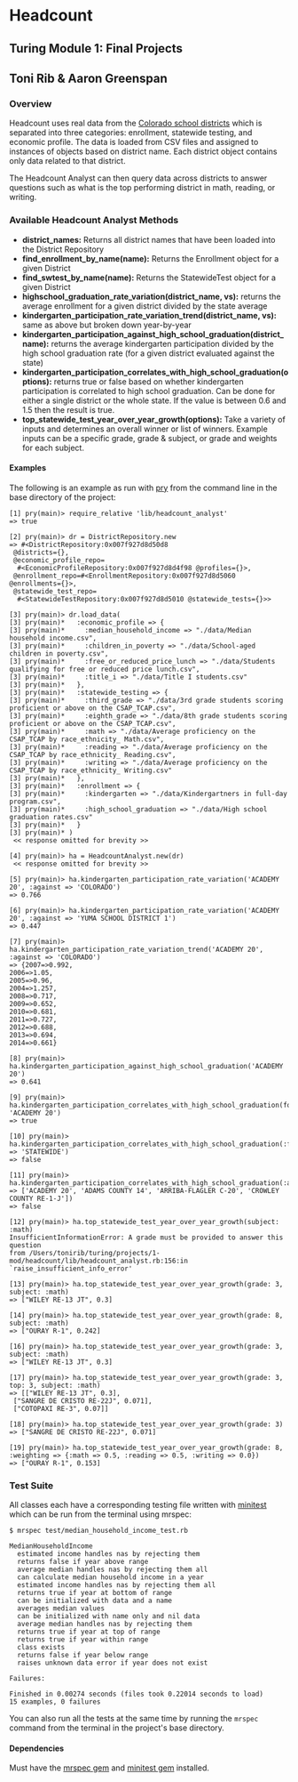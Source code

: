 # Headcount
## Turing Module 1: Final Projects
## Toni Rib & Aaron Greenspan

### Overview

Headcount uses real data from the [Colorado school districts](http://datacenter.kidscount.org/data#CO) which is separated into three categories: enrollment, statewide testing, and economic profile. The data is loaded from CSV files and assigned to instances of objects based on district name. Each district object contains only data related to that district.

The Headcount Analyst can then query data across districts to answer questions such as what is the top performing district in math, reading, or writing.

### Available Headcount Analyst Methods

* __district_names:__ Returns all district names that have been loaded into the District Repository
* __find_enrollment_by_name(name):__ Returns the Enrollment object for a given District
* __find_swtest_by_name(name):__ Returns the StatewideTest object for a given District
* __highschool_graduation_rate_variation(district_name, vs):__ returns the average enrollment for a given district divided by the state average
* __kindergarten_participation_rate_variation_trend(district_name, vs):__ same as above but broken down year-by-year
* __kindergarten_participation_against_high_school_graduation(district_name):__ returns the average kindergarten participation divided by the high school graduation rate (for a given district evaluated against the state)
* __kindergarten_participation_correlates_with_high_school_graduation(options):__ returns true or false based on whether kindergarten participation is correlated to high school graduation. Can be done for either a single district or the whole state. If the value is between 0.6 and 1.5 then the result is true.
* __top_statewide_test_year_over_year_growth(options):__ Take a variety of inputs and determines an overall winner or list of winners. Example inputs can be a specific grade, grade & subject, or grade and weights for each subject.

#### Examples

The following is an example as run with [pry](https://github.com/pry/pry) from the command line in the base directory of the project:

```
[1] pry(main)> require_relative 'lib/headcount_analyst'
=> true

[2] pry(main)> dr = DistrictRepository.new
=> #<DistrictRepository:0x007f927d8d50d8
 @districts={},
 @economic_profile_repo=
  #<EconomicProfileRepository:0x007f927d8d4f98 @profiles={}>,
 @enrollment_repo=#<EnrollmentRepository:0x007f927d8d5060 @enrollments={}>,
 @statewide_test_repo=
  #<StatewideTestRepository:0x007f927d8d5010 @statewide_tests={}>>

[3] pry(main)> dr.load_data(
[3] pry(main)*   :economic_profile => {
[3] pry(main)*     :median_household_income => "./data/Median household income.csv",
[3] pry(main)*     :children_in_poverty => "./data/School-aged children in poverty.csv",
[3] pry(main)*     :free_or_reduced_price_lunch => "./data/Students qualifying for free or reduced price lunch.csv",
[3] pry(main)*     :title_i => "./data/Title I students.csv"
[3] pry(main)*   },
[3] pry(main)*   :statewide_testing => {
[3] pry(main)*     :third_grade => "./data/3rd grade students scoring proficient or above on the CSAP_TCAP.csv",
[3] pry(main)*     :eighth_grade => "./data/8th grade students scoring proficient or above on the CSAP_TCAP.csv",
[3] pry(main)*     :math => "./data/Average proficiency on the CSAP_TCAP by race_ethnicity_ Math.csv",
[3] pry(main)*     :reading => "./data/Average proficiency on the CSAP_TCAP by race_ethnicity_ Reading.csv",
[3] pry(main)*     :writing => "./data/Average proficiency on the CSAP_TCAP by race_ethnicity_ Writing.csv"
[3] pry(main)*   },
[3] pry(main)*   :enrollment => {
[3] pry(main)*     :kindergarten => "./data/Kindergartners in full-day program.csv",
[3] pry(main)*     :high_school_graduation => "./data/High school graduation rates.csv"
[3] pry(main)*   }
[3] pry(main)* )
 << response omitted for brevity >>

[4] pry(main)> ha = HeadcountAnalyst.new(dr)
 << response omitted for brevity >>

[5] pry(main)> ha.kindergarten_participation_rate_variation('ACADEMY 20', :against => 'COLORADO')
=> 0.766

[6] pry(main)> ha.kindergarten_participation_rate_variation('ACADEMY 20', :against => 'YUMA SCHOOL DISTRICT 1')
=> 0.447

[7] pry(main)> ha.kindergarten_participation_rate_variation_trend('ACADEMY 20', :against => 'COLORADO')
=> {2007=>0.992,
2006=>1.05,
2005=>0.96,
2004=>1.257,
2008=>0.717,
2009=>0.652,
2010=>0.681,
2011=>0.727,
2012=>0.688,
2013=>0.694,
2014=>0.661}

[8] pry(main)> ha.kindergarten_participation_against_high_school_graduation('ACADEMY 20')
=> 0.641

[9] pry(main)> ha.kindergarten_participation_correlates_with_high_school_graduation(for: 'ACADEMY 20')
=> true

[10] pry(main)> ha.kindergarten_participation_correlates_with_high_school_graduation(:for => 'STATEWIDE')
=> false

[11] pry(main)> ha.kindergarten_participation_correlates_with_high_school_graduation(:across => ['ACADEMY 20', 'ADAMS COUNTY 14', 'ARRIBA-FLAGLER C-20', 'CROWLEY COUNTY RE-1-J'])
=> false

[12] pry(main)> ha.top_statewide_test_year_over_year_growth(subject: :math)
InsufficientInformationError: A grade must be provided to answer this question
from /Users/tonirib/turing/projects/1-mod/headcount/lib/headcount_analyst.rb:156:in `raise_insufficient_info_error'

[13] pry(main)> ha.top_statewide_test_year_over_year_growth(grade: 3, subject: :math)
=> ["WILEY RE-13 JT", 0.3]

[14] pry(main)> ha.top_statewide_test_year_over_year_growth(grade: 8, subject: :math)
=> ["OURAY R-1", 0.242]

[16] pry(main)> ha.top_statewide_test_year_over_year_growth(grade: 3, subject: :math)
=> ["WILEY RE-13 JT", 0.3]

[17] pry(main)> ha.top_statewide_test_year_over_year_growth(grade: 3, top: 3, subject: :math)
=> [["WILEY RE-13 JT", 0.3],
 ["SANGRE DE CRISTO RE-22J", 0.071],
 ["COTOPAXI RE-3", 0.07]]

[18] pry(main)> ha.top_statewide_test_year_over_year_growth(grade: 3)
=> ["SANGRE DE CRISTO RE-22J", 0.071]

[19] pry(main)> ha.top_statewide_test_year_over_year_growth(grade: 8, :weighting => {:math => 0.5, :reading => 0.5, :writing => 0.0})
=> ["OURAY R-1", 0.153]
```

### Test Suite

All classes each have a corresponding testing file written with [minitest](https://github.com/seattlerb/minitest) which can be run from the terminal using mrspec:

```
$ mrspec test/median_household_income_test.rb

MedianHouseholdIncome
  estimated income handles nas by rejecting them
  returns false if year above range
  average median handles nas by rejecting them all
  can calculate median household income in a year
  estimated income handles nas by rejecting them all
  returns true if year at bottom of range
  can be initialized with data and a name
  averages median values
  can be initialized with name only and nil data
  average median handles nas by rejecting them
  returns true if year at top of range
  returns true if year within range
  class exists
  returns false if year below range
  raises unknown data error if year does not exist

Failures:

Finished in 0.00274 seconds (files took 0.22014 seconds to load)
15 examples, 0 failures
```

You can also run all the tests at the same time by running the `mrspec` command from the terminal in the project's base directory.

#### Dependencies

Must have the [mrspec gem](https://github.com/JoshCheek/mrspec) and [minitest gem](https://github.com/seattlerb/minitest) installed.
